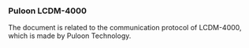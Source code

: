 ### Puloon LCDM-4000

The document is related to the communication protocol of LCDM-4000, which is made by Puloon Technology.
